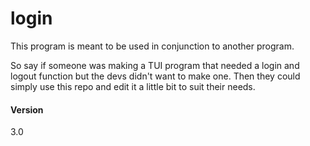 # login
This program is meant to be used in conjunction to another program.

So say if someone was making a TUI program that needed a login and logout function but the devs didn't want to make one. Then they could simply use this repo and edit it a little bit to suit their needs.

#### Version

3.0
